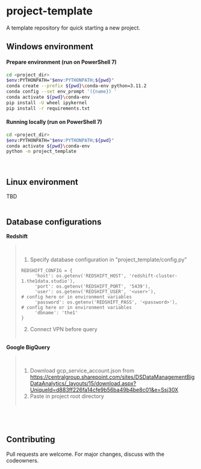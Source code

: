 # project-template
A template repository for quick starting a new project.

## Windows environment
#### Prepare environment (run on PowerShell 7)
```bash
cd <project_dir>
$env:PYTHONPATH="$env:PYTHONPATH;${pwd}"
conda create --prefix ${pwd}\conda-env python=3.11.2
conda config --set env_prompt '({name}) '
conda activate ${pwd}\conda-env
pip install -U wheel ipykernel
pip install -r requirements.txt
```

#### Running locally (run on PowerShell 7)
```bash
cd <project_dir>
$env:PYTHONPATH="$env:PYTHONPATH;${pwd}"
conda activate ${pwd}\conda-env
python -m project_template
```
<br/>

## Linux environment
TBD
<br/><br/>

## Database configurations

**Redshift**
> <br/>
>
> 1. Specify database configuration in "project_template/config.py"
> ```
> REDSHIFT_CONFIG = {
>      'host': os.getenv('REDSHIFT_HOST', 'redshift-cluster-1.the1data.studio'),
>      'port': os.getenv('REDSHIFT_PORT', '5439'),
>      'user': os.getenv('REDSHIFT_USER', '<user>'),              # config here or in environment variables
>      'password': os.getenv('REDSHIFT_PASS', '<password>'),      # config here or in environment variables
>      'dbname': 'the1'
> }
> ```
> 2. Connect VPN before query
> <br/><br/>

**Google BigQuery**
> <br/>
>
> 1. Download gcp_service_account.json from https://centralgroup.sharepoint.com/sites/DSDataManagementBigDataAnalytics/_layouts/15/download.aspx?UniqueId=d883ff226fa14cfe9b56ba49b4be8c01&e=Ssj30X
> 2. Paste in project root directory
> <br/><br/>

<br/><br/>
## Contributing
Pull requests are welcome. For major changes, discuss with the codeowners.
